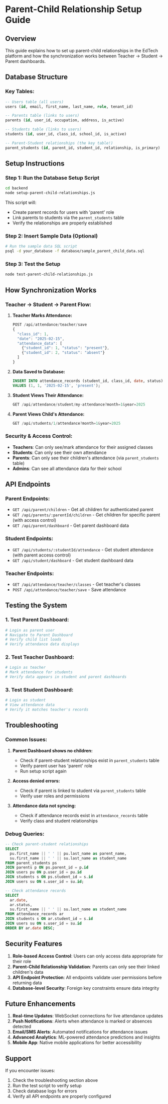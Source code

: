 # Parent-Child Relationship Setup Guide

## Overview
This guide explains how to set up parent-child relationships in the EdTech platform and how the synchronization works between Teacher → Student → Parent dashboards.

## Database Structure

### Key Tables:
```sql
-- Users table (all users)
users (id, email, first_name, last_name, role, tenant_id)

-- Parents table (links to users)
parents (id, user_id, occupation, address, is_active)

-- Students table (links to users)
students (id, user_id, class_id, school_id, is_active)

-- Parent-Student relationships (the key table!)
parent_students (id, parent_id, student_id, relationship, is_primary)
```

## Setup Instructions

### Step 1: Run the Database Setup Script
```bash
cd backend
node setup-parent-child-relationships.js
```

This script will:
- Create parent records for users with 'parent' role
- Link parents to students via the `parent_students` table
- Verify the relationships are properly established

### Step 2: Insert Sample Data (Optional)
```bash
# Run the sample data SQL script
psql -d your_database -f database/sample_parent_child_data.sql
```

### Step 3: Test the Setup
```bash
node test-parent-child-relationships.js
```

## How Synchronization Works

### Teacher → Student → Parent Flow:

1. **Teacher Marks Attendance:**
   ```javascript
   POST /api/attendance/teacher/save
   {
     "class_id": 1,
     "date": "2025-02-15",
     "attendance_data": [
       {"student_id": 1, "status": "present"},
       {"student_id": 2, "status": "absent"}
     ]
   }
   ```

2. **Data Saved to Database:**
   ```sql
   INSERT INTO attendance_records (student_id, class_id, date, status)
   VALUES (1, 1, '2025-02-15', 'present');
   ```

3. **Student Views Their Attendance:**
   ```javascript
   GET /api/attendance/student/my-attendance?month=1&year=2025
   ```

4. **Parent Views Child's Attendance:**
   ```javascript
   GET /api/students/1/attendance?month=1&year=2025
   ```

### Security & Access Control:

- **Teachers**: Can only see/mark attendance for their assigned classes
- **Students**: Can only see their own attendance
- **Parents**: Can only see their children's attendance (via `parent_students` table)
- **Admins**: Can see all attendance data for their school

## API Endpoints

### Parent Endpoints:
- `GET /api/parent/children` - Get all children for authenticated parent
- `GET /api/parents/:parentId/children` - Get children for specific parent (with access control)
- `GET /api/parent/dashboard` - Get parent dashboard data

### Student Endpoints:
- `GET /api/students/:studentId/attendance` - Get student attendance (with parent access control)
- `GET /api/student/dashboard` - Get student dashboard data

### Teacher Endpoints:
- `GET /api/attendance/teacher/classes` - Get teacher's classes
- `POST /api/attendance/teacher/save` - Save attendance

## Testing the System

### 1. Test Parent Dashboard:
```bash
# Login as parent user
# Navigate to Parent Dashboard
# Verify child list loads
# Verify attendance data displays
```

### 2. Test Teacher Dashboard:
```bash
# Login as teacher
# Mark attendance for students
# Verify data appears in student and parent dashboards
```

### 3. Test Student Dashboard:
```bash
# Login as student
# View attendance data
# Verify it matches teacher's records
```

## Troubleshooting

### Common Issues:

1. **Parent Dashboard shows no children:**
   - Check if parent-student relationships exist in `parent_students` table
   - Verify parent user has 'parent' role
   - Run setup script again

2. **Access denied errors:**
   - Check if parent is linked to student via `parent_students` table
   - Verify user roles and permissions

3. **Attendance data not syncing:**
   - Check if attendance records exist in `attendance_records` table
   - Verify class and student relationships

### Debug Queries:

```sql
-- Check parent-student relationships
SELECT 
  pu.first_name || ' ' || pu.last_name as parent_name,
  su.first_name || ' ' || su.last_name as student_name
FROM parent_students ps
JOIN parents p ON ps.parent_id = p.id
JOIN users pu ON p.user_id = pu.id
JOIN students s ON ps.student_id = s.id
JOIN users su ON s.user_id = su.id;

-- Check attendance records
SELECT 
  ar.date,
  ar.status,
  su.first_name || ' ' || su.last_name as student_name
FROM attendance_records ar
JOIN students s ON ar.student_id = s.id
JOIN users su ON s.user_id = su.id
ORDER BY ar.date DESC;
```

## Security Features

1. **Role-based Access Control**: Users can only access data appropriate for their role
2. **Parent-Child Relationship Validation**: Parents can only see their linked children's data
3. **API Endpoint Protection**: All endpoints validate user permissions before returning data
4. **Database-level Security**: Foreign key constraints ensure data integrity

## Future Enhancements

1. **Real-time Updates**: WebSocket connections for live attendance updates
2. **Push Notifications**: Alerts when attendance is marked or absences detected
3. **Email/SMS Alerts**: Automated notifications for attendance issues
4. **Advanced Analytics**: ML-powered attendance predictions and insights
5. **Mobile App**: Native mobile applications for better accessibility

## Support

If you encounter issues:
1. Check the troubleshooting section above
2. Run the test script to verify setup
3. Check database logs for errors
4. Verify all API endpoints are properly configured
